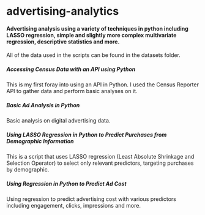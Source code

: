 # advertising-analytics
#### Advertising analysis using a variety of techniques in python including LASSO regression, simple and slightly more complex multivariate regression, descriptive statistics and more.
All of the data used in the scripts can be found in the datasets folder.

##### Accessing Census Data with an API using Python
This is my first foray into using an API in Python. I used the Census Reporter API to gather data and perform basic analyses on it.

##### Basic Ad Analysis in Python
Basic analysis on digital advertising data.

##### Using LASSO Regression in Python to Predict Purchases from Demographic Information
This is a script that uses LASSO regression (Least Absolute Shrinkage and Selection Operator) to select only relevant predictors, targeting purchases by demographic.

##### Using Regression in Python to Predict Ad Cost
Using regression to predict advertising cost with various predictors including engagement, clicks, impressions and more. 
